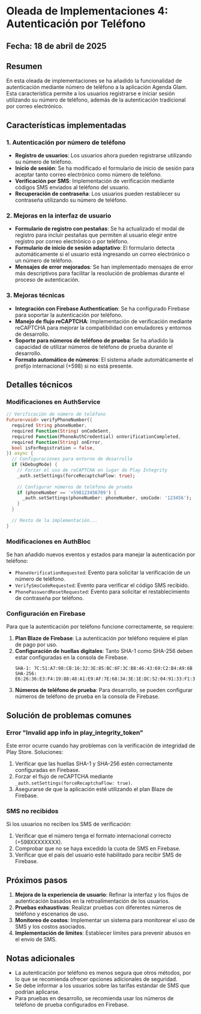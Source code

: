 # Oleada de Implementaciones 4: Autenticación por Teléfono

## Fecha: 18 de abril de 2025

## Resumen

En esta oleada de implementaciones se ha añadido la funcionalidad de autenticación mediante número de teléfono a la aplicación Agenda Glam. Esta característica permite a los usuarios registrarse e iniciar sesión utilizando su número de teléfono, además de la autenticación tradicional por correo electrónico.

## Características implementadas

### 1. Autenticación por número de teléfono

- **Registro de usuarios**: Los usuarios ahora pueden registrarse utilizando su número de teléfono.
- **Inicio de sesión**: Se ha modificado el formulario de inicio de sesión para aceptar tanto correo electrónico como número de teléfono.
- **Verificación por SMS**: Implementación de verificación mediante códigos SMS enviados al teléfono del usuario.
- **Recuperación de contraseña**: Los usuarios pueden restablecer su contraseña utilizando su número de teléfono.

### 2. Mejoras en la interfaz de usuario

- **Formulario de registro con pestañas**: Se ha actualizado el modal de registro para incluir pestañas que permiten al usuario elegir entre registro por correo electrónico o por teléfono.
- **Formulario de inicio de sesión adaptativo**: El formulario detecta automáticamente si el usuario está ingresando un correo electrónico o un número de teléfono.
- **Mensajes de error mejorados**: Se han implementado mensajes de error más descriptivos para facilitar la resolución de problemas durante el proceso de autenticación.

### 3. Mejoras técnicas

- **Integración con Firebase Authentication**: Se ha configurado Firebase para soportar la autenticación por teléfono.
- **Manejo de flujo reCAPTCHA**: Implementación de verificación mediante reCAPTCHA para mejorar la compatibilidad con emuladores y entornos de desarrollo.
- **Soporte para números de teléfono de prueba**: Se ha añadido la capacidad de utilizar números de teléfono de prueba durante el desarrollo.
- **Formato automático de números**: El sistema añade automáticamente el prefijo internacional (+598) si no está presente.

## Detalles técnicos

### Modificaciones en AuthService

```dart
// Verificación de número de teléfono
Future<void> verifyPhoneNumber({
  required String phoneNumber,
  required Function(String) onCodeSent,
  required Function(PhoneAuthCredential) onVerificationCompleted,
  required Function(String) onError,
  bool isForRegistration = false,
}) async {
  // Configuraciones para entorno de desarrollo
  if (kDebugMode) {
    // Forzar el uso de reCAPTCHA en lugar de Play Integrity
    _auth.setSettings(forceRecaptchaFlow: true);
    
    // Configurar números de teléfono de prueba
    if (phoneNumber == '+598123456789') {
      _auth.setSettings(phoneNumber: phoneNumber, smsCode: '123456');
    }
  }
  
  // Resto de la implementación...
}
```

### Modificaciones en AuthBloc

Se han añadido nuevos eventos y estados para manejar la autenticación por teléfono:

- `PhoneVerificationRequested`: Evento para solicitar la verificación de un número de teléfono.
- `VerifySmsCodeRequested`: Evento para verificar el código SMS recibido.
- `PhonePasswordResetRequested`: Evento para solicitar el restablecimiento de contraseña por teléfono.

### Configuración en Firebase

Para que la autenticación por teléfono funcione correctamente, se requiere:

1. **Plan Blaze de Firebase**: La autenticación por teléfono requiere el plan de pago por uso.
2. **Configuración de huellas digitales**: Tanto SHA-1 como SHA-256 deben estar configuradas en la consola de Firebase.
   ```
   SHA-1: 7C:51:A7:98:CB:16:32:3E:85:BC:6F:3C:B8:46:43:69:C2:B4:A9:6B
   SHA-256: E6:26:36:E3:F4:19:88:48:A1:E9:AF:7E:68:34:3E:1E:DC:52:04:91:33:F1:3F:4C:46:E4:77:25:93:9B:B5:2E
   ```
3. **Números de teléfono de prueba**: Para desarrollo, se pueden configurar números de teléfono de prueba en la consola de Firebase.

## Solución de problemas comunes

### Error "Invalid app info in play_integrity_token"

Este error ocurre cuando hay problemas con la verificación de integridad de Play Store. Soluciones:

1. Verificar que las huellas SHA-1 y SHA-256 estén correctamente configuradas en Firebase.
2. Forzar el flujo de reCAPTCHA mediante `_auth.setSettings(forceRecaptchaFlow: true)`.
3. Asegurarse de que la aplicación esté utilizando el plan Blaze de Firebase.

### SMS no recibidos

Si los usuarios no reciben los SMS de verificación:

1. Verificar que el número tenga el formato internacional correcto (+598XXXXXXXX).
2. Comprobar que no se haya excedido la cuota de SMS en Firebase.
3. Verificar que el país del usuario esté habilitado para recibir SMS de Firebase.

## Próximos pasos

1. **Mejora de la experiencia de usuario**: Refinar la interfaz y los flujos de autenticación basados en la retroalimentación de los usuarios.
2. **Pruebas exhaustivas**: Realizar pruebas con diferentes números de teléfono y escenarios de uso.
3. **Monitoreo de costos**: Implementar un sistema para monitorear el uso de SMS y los costos asociados.
4. **Implementación de límites**: Establecer límites para prevenir abusos en el envío de SMS.

## Notas adicionales

- La autenticación por teléfono es menos segura que otros métodos, por lo que se recomienda ofrecer opciones adicionales de seguridad.
- Se debe informar a los usuarios sobre las tarifas estándar de SMS que podrían aplicarse.
- Para pruebas en desarrollo, se recomienda usar los números de teléfono de prueba configurados en Firebase.

